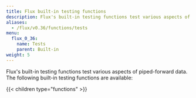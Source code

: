 ```yaml
---
title: Flux built-in testing functions
description: Flux's built-in testing functions test various aspects of piped-forward data.
aliases:
  - /flux/v0.36/functions/tests
menu:
  flux_0_36:
    name: Tests
    parent: Built-in
weight: 5
---
```


Flux's built-in testing functions test various aspects of piped-forward data.
The following built-in testing functions are available:

{{< children type="functions" >}}
